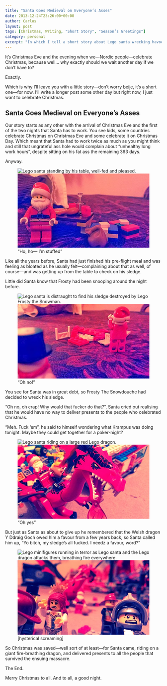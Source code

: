 ```yaml
---
title: "Santa Goes Medieval on Everyone’s Asses"
date: 2013-12-24T23:26:00+00:00
author: Carlos
layout: post
tags: [Christmas, Writing, "Short Story", "Season’s Greetings"]
category: personal
excerpt: "In which I tell a short story about Lego santa wrecking havoc in a village with a fire-breathing Lego dragon."
---
```

It’s Christmas Eve and the evening when we—Nordic people—celebrate Christmas, because well… why exactly should we wait another day if we don’t have to?
 
Exactly.

Which is why I’ll leave you with a little story—don’t worry <a href="http://benjaminhorn.se/" >beije</a>, it’s a short one—for now. I’ll write a longer post some other day but right now, I just want to celebrate Christmas.

## Santa Goes Medieval on Everyone’s Asses

Our story starts as any other with the arrival of Christmas Eve and the first of the two nights that Santa has to work. You see kids, some countries celebrate Christmas on Christmas Eve and some celebrate it on Christmas Day. Which meant that Santa had to work twice as much as you might think and still that ungrateful ass hole would complain about “unhealthy long work hours”, despite sitting on his fat ass the remaining 363 days.

Anyway.

<figure>
    <img class="js-lazy-load" data-original="/assets/posts/2013/12/santa-goes-medieval-on-everyones-asses-part-1.jpg" alt="Lego santa standing by his table, well-fed and pleased.">
  <noscript>
    <img src="/assets/posts/2013/12/santa-goes-medieval-on-everyones-asses-part-1.jpg" alt="Lego santa standing by his table, well-fed and pleased.">
  </noscript>
  <figcaption>“Ho, ho— I’m stuffed”</figcaption>
</figure>

Like all the years before, Santa had just finished his pre-flight meal and was feeling as bloated as he usually felt—complaining about that as well, of course—and was getting up from the table to check on his sledge.

Little did Santa know that Frosty had been snooping around the night before.

<figure>
    <img class="js-lazy-load" data-original="/assets/posts/2013/12/santa-goes-medieval-on-everyones-asses-part-2.jpg" alt="Lego santa is distraught to find his sledge destroyed by Lego Frosty the Snowman.">
  <noscript>
    <img src="/assets/posts/2013/12/santa-goes-medieval-on-everyones-asses-part-2.jpg" alt="Lego santa is distraught to find his sledge destroyed by  LegoFrosty the Snowman.">
  </noscript>
  <figcaption>“Oh no!”</figcaption>
</figure>

You see for Santa was in great debt, so Frosty The Snowdouche had decided to wreck his sledge.

“Oh no, oh crap! Why would that fucker do that?”, Santa cried out realising that he would have no way to deliver presents to the people who celebrated Christmas.

“Meh. Fuck ‘em”, he said to himself wondering what Krampus was doing tonight. Maybe they could get together for a poker-night?

<figure>
    <img class="js-lazy-load" data-original="/assets/posts/2013/12/santa-goes-medieval-on-everyones-asses-part-3.jpg" alt="Lego santa riding on a large red Lego dragon.">
  <noscript>
    <img src="/assets/posts/2013/12/santa-goes-medieval-on-everyones-asses-part-3.jpg" alt="Lego santa riding on a large red Lego dragon.">
  </noscript>
  <figcaption>“Oh yes”</figcaption>
</figure>

But just as Santa as about to give up he remembered that the Welsh dragon Y Ddraig Goch owed him a favour from a few years back, so Santa called him up, “Yo bitch, my sledge’s all fucked. I needz a favour, word?”

<figure>
    <img class="js-lazy-load" data-original="/assets/posts/2013/12/santa-goes-medieval-on-everyones-asses-part-4-the-end.jpg" alt="Lego minifigures running in terror as Lego santa and the Lego dragon attacks them, breathing fire everywhere.">
  <noscript>
    <img src="/assets/posts/2013/12/santa-goes-medieval-on-everyones-asses-part-4-the-end.jpg" alt="Lego minifigures running in terror as Lego santa and the Lego dragon attacks them, breathing fire everywhere.">
  </noscript>
  <figcaption>[hysterical screaming]</figcaption>
</figure>

So Christmas was saved—well sort of at least—for Santa came, riding on a giant fire-breathing dragon, and delivered presents to all the people that survived the ensuing massacre.

The End.

Merry Christmas to all. And to all, a good night.